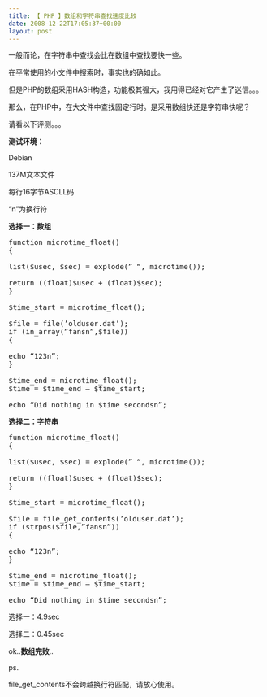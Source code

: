 ```yaml
---
title: 【 PHP 】数组和字符串查找速度比较
date: 2008-12-22T17:05:37+00:00
layout: post
---
```

一般而论，在字符串中查找会比在数组中查找要快一些。

在平常使用的小文件中搜索时，事实也的确如此。

但是PHP的数组采用HASH构造，功能极其强大，我用得已经对它产生了迷信。。。

那么，在PHP中，在大文件中查找固定行时。是采用数组快还是字符串快呢？

请看以下评测。。。

**测试环境：**

Debian

137M文本文件

每行16字节ASCLL码

&#8220;n&#8221;为换行符</p> 

**选择一：数组**

<pre class="brush: php">function microtime_float()
{

list($usec, $sec) = explode(” “, microtime());

return ((float)$usec + (float)$sec);
}

$time_start = microtime_float();

$file = file(’olduser.dat’);
if (in_array(”fansn”,$file))
{

echo “123n”;
}

$time_end = microtime_float();
$time = $time_end – $time_start;

echo “Did nothing in $time secondsn”;
</pre>

**选择二：字符串**

<pre class="brush: php">function microtime_float()
{

list($usec, $sec) = explode(” “, microtime());

return ((float)$usec + (float)$sec);
}

$time_start = microtime_float();

$file = file_get_contents(’olduser.dat’);
if (strpos($file,”fansn”))
{

echo “123n”;
}

$time_end = microtime_float();
$time = $time_end – $time_start;

echo “Did nothing in $time secondsn”;
</pre>

选择一：4.9sec

选择二：0.45sec</p> 

ok..**数组完败**..</p> 

ps.

file\_get\_contents不会跨越换行符匹配，请放心使用。
